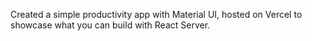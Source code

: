 Created a simple productivity app with Material UI, hosted on Vercel to showcase what you can build with React Server.